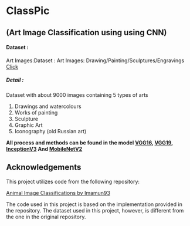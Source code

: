 # **ClassPic**
## (Art Image Classification using using CNN)

#### Dataset : 
Art Images:Dataset : Art Images: Drawing/Painting/Sculptures/Engravings  [Click](https://www.kaggle.com/datasets/thedownhill/art-images-drawings-painting-sculpture-engraving "**Click**")
##### Detail : 
Dataset with about 9000 images containing 5 types of arts
1. Drawings and watercolours
2. Works of painting
3. Sculpture
4. Graphic Art
5. Iconography (old Russian art)

**All process and methods can be found in the model [VGG16](https://github.com/NannapatVis/art_classifications/blob/main/Train_IMGVGG16.ipynb "VGG16"),  [VGG19](https://github.com/NannapatVis/art_classifications/blob/main/Train_IMGVGG19.ipynb "VGG19"),  [InceptionV3](https://github.com/NannapatVis/art_classifications/blob/main/InceptionV3-3.ipynb "InceptionV3") And [MobileNetV2](https://github.com/NannapatVis/art_classifications/blob/main/Train_IMGMobileNetV2.ipynb "MobileNetV2")**

## Acknowledgements

This project utilizes code from the following repository:

[Animal Image Classifications by Imamun93](https://github.com/imamun93/animal-image-classifications/tree/master)

The code used in this project is based on the implementation provided in the repository. The dataset used in this project, however, is different from the one in the original repository.


